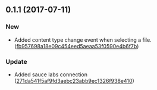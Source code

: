 <a name="0.1.1"></a>
## 0.1.1 (2017-07-11)


### New

* Added content type change event when selecting a file. ([fb957698a18e09c454eed5aeaa53f0590e4b6f7b](https://github.com/advanced-rest-client/files-payload-editor/commit/fb957698a18e09c454eed5aeaa53f0590e4b6f7b))

### Update

* Added sauce labs connection ([271da541f5af9fd3aebc23abb9ec1326f938e410](https://github.com/advanced-rest-client/files-payload-editor/commit/271da541f5af9fd3aebc23abb9ec1326f938e410))



